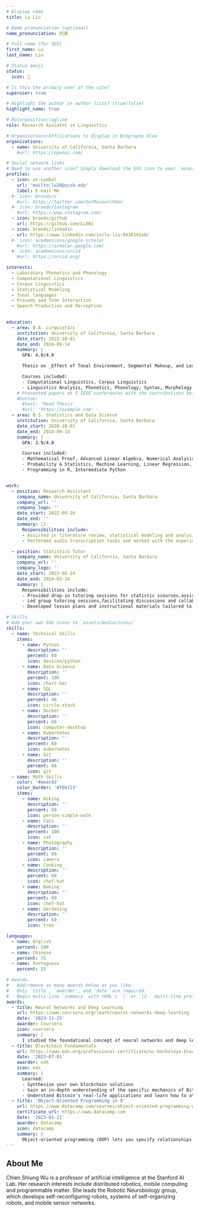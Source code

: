 ```yaml
---
# Display name
title: Lu Liu

# Name pronunciation (optional)
name_pronunciation: 刘潞

# Full name (for SEO)
first_name: Lu
last_name: Liu

# Status emoji
status:
  icon: 🎃

# Is this the primary user of the site?
superuser: true

# Highlight the author in author lists? (true/false)
highlight_name: true

# Role/position/tagline
role: Research Assiatnt in Linguistics 

# Organizations/Affiliations to display in Biography blox
organizations:
  - name: University of California, Santa Barbara
    #url: https://openai.com/

# Social network links
# Need to use another icon? Simply download the SVG icon to your `assets/media/icons/` folder.
profiles:
  - icon: at-symbol
    url: 'mailto:lu20@ucsb.edu'
    label: E-mail Me
  #- icon: brands/x
    #url: https://twitter.com/GetResearchDev
  #- icon: brands/instagram
    #url: https://www.instagram.com/
  - icon: brands/github
    url: https://github.com/LL061
  - icon: brands/linkedin
    url: https://www.linkedin.com/in/lu-liu-0936192a0/
  #- icon: academicons/google-scholar
    #url: https://scholar.google.com/
  #- icon: academicons/orcid
    #url: https://orcid.org/

interests:
  - Laboratory Phonetics and Phonology
  - Computational Linguistics
  - Corpus Linguistics 
  - Statistical Modeling
  - Tonal languages
  - Prosody and Tone Interaction
  - Speech Production and Perception
  

education:
  - area: B.A. Linguistics
    institution: University of California, Santa Barbara
    date_start: 2022-10-01
    date_end: 2024-09-14
    summary: |
      GPA: 4.0/4.0

      Thesis on _Effect of Tonal Environment, Segmental Makeup, and Lexical Frequency on Tonal Coarticulation in Cantonese_. Supervised by Prof Matthew Gordon and Prof Stefan Th. Gries. 

      Courses included:
      - Computational Linguistics, Corpus Linguistics
      - Linguistics Analysis, Phonetics, Phonology, Syntax, Morphology
    # Presented papers at 5 IEEE conferences with the contributions being published in 2 Springer journals.
    #button:
      #text: 'Read Thesis'
      #url: 'https://example.com'
  - area: B.S. Statistics and Data Science 
    institution: University of California, Santa Barbara
    date_start: 2020-10-01
    date_end: 2024-09-14
    summary: |
      GPA: 3.9/4.0

      Courses included:
      - Mathematical Proof, Advanced Linear Algebra, Numerical Analysis
      - Probability & Statistics, Machine Learning, Linear Regression, Stochastic Process, Time Series
      - Programming in R, Intermediate Python


work:
  - position: Research Assistant
    company_name: University of California, Santa Barbara
    company_url: ''
    company_logo: ''
    date_start: 2022-09-20
    date_end: ''
    summary: |2-
      Responsibilities include:
      - Assisted in literature review, statistical modeling and analysis for various projects
      - Performed audio transcription tasks and worked with the experimental participants if needed

  - position: Statistics Tutor
    company_name: University of California, Santa Barbara
    company_url: ''
    company_logo: ''
    date_start: 2023-06-24
    date_end: 2024-03-24
    summary: |
      Responsibilities include:
      - Provided drop-in tutoring sessions for statistic scourses,assisting students with understanding and applying statistical concepts.
      - Led group tutoring sessions,facilitating discussions and collaborative learning among students.
      - Developed lesson plans and instructional materials tailored to individual student needs.

# Skills
# Add your own SVG icons to `assets/media/icons/`
skills:
  - name: Technical Skills
    items:
      - name: Python
        description: ''
        percent: 80
        icon: devicon/python
      - name: Data Science
        description: ''
        percent: 100
        icon: chart-bar
      - name: SQL
        description: ''
        percent: 40
        icon: circle-stack
      - name: Docker
        description: ''
        percent: 60
        icon: computer-desktop
      - name: Kubernetes
        description: ''
        percent: 60
        icon: kubernetes
      - name: Git
        description: ''
        percent: 80
        icon: git
  - name: Math Skills
    color: '#eeac02'
    color_border: '#f0bf23'
    items:
      - name: Hiking
        description: ''
        percent: 60
        icon: person-simple-walk
      - name: Cats
        description: ''
        percent: 100
        icon: cat
      - name: Photography
        description: ''
        percent: 80
        icon: camera
      - name: Cooking
        description: ''
        percent: 60
        icon: chef-hat
      - name: Baking
        description: ''
        percent: 60
        icon: chef-hat
      - name: Gardening
        description: ''
        percent: 60
        icon: tree

languages:
  - name: English
    percent: 100
  - name: Chinese
    percent: 75
  - name: Portuguese
    percent: 25

# Awards.
#   Add/remove as many awards below as you like.
#   Only `title`, `awarder`, and `date` are required.
#   Begin multi-line `summary` with YAML's `|` or `|2-` multi-line prefix and indent 2 spaces below.
awards:
  - title: Neural Networks and Deep Learning
    url: https://www.coursera.org/learn/neural-networks-deep-learning
    date: '2023-11-25'
    awarder: Coursera
    icon: coursera
    summary: |
      I studied the foundational concept of neural networks and deep learning. By the end, I was familiar with the significant technological trends driving the rise of deep learning; build, train, and apply fully connected deep neural networks; implement efficient (vectorized) neural networks; identify key parameters in a neural network’s architecture; and apply deep learning to your own applications.
  - title: Blockchain Fundamentals
    url: https://www.edx.org/professional-certificate/uc-berkeleyx-blockchain-fundamentals
    date: '2023-07-01'
    awarder: edX
    icon: edx
    summary: |
      Learned:
      - Synthesize your own blockchain solutions
      - Gain an in-depth understanding of the specific mechanics of Bitcoin
      - Understand Bitcoin’s real-life applications and learn how to attack and destroy Bitcoin, Ethereum, smart contracts and Dapps, and alternatives to Bitcoin’s Proof-of-Work consensus algorithm
  - title: 'Object-Oriented Programming in R'
    url: https://www.datacamp.com/courses/object-oriented-programming-with-s3-and-r6-in-r
    certificate_url: https://www.datacamp.com
    date: '2023-01-21'
    awarder: datacamp
    icon: datacamp
    summary: |
      Object-oriented programming (OOP) lets you specify relationships between functions and the objects that they can act on, helping you manage complexity in your code. This is an intermediate level course, providing an introduction to OOP, using the S3 and R6 systems. S3 is a great day-to-day R programming tool that simplifies some of the functions that you write. R6 is especially useful for industry-specific analyses, working with web APIs, and building GUIs.
---
```


## About Me

Chien Shiung Wu is a professor of artificial intelligence at the Stanford AI Lab. Her research interests include distributed robotics, mobile computing and programmable matter. She leads the Robotic Neurobiology group, which develops self-reconfiguring robots, systems of self-organizing robots, and mobile sensor networks.
